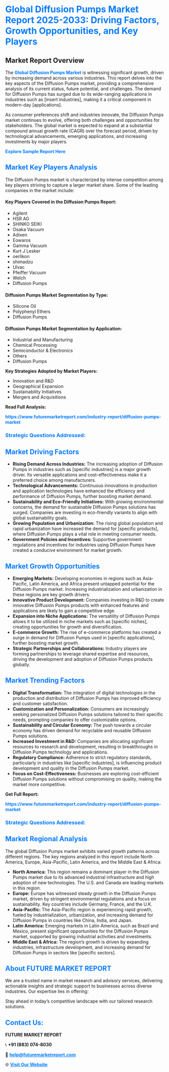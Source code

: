 <h1 style="color: #007BFF;">Global Diffusion Pumps Market Report 2025-2033: Driving Factors, Growth Opportunities, and Key Players</h1>

<section id="overview">
<h2>Market Report Overview</h2>
<p>The <a href="https://www.futuremarketreport.com/industry-report/diffusion-pumps-market" style="color: #007BFF; text-decoration: none;"><strong>Global Diffusion Pumps Market</strong></a> is witnessing significant growth, driven by increasing demand across various industries. This report delves into the key aspects of the Diffusion Pumps market, providing a comprehensive analysis of its current status, future potential, and challenges. The demand for Diffusion Pumps has surged due to its wide-ranging applications in industries such as [insert industries], making it a critical component in modern-day [applications].</p>
<p>As consumer preferences shift and industries innovate, the Diffusion Pumps market continues to evolve, offering both challenges and opportunities for stakeholders. The global market is expected to expand at a substantial compound annual growth rate (CAGR) over the forecast period, driven by technological advancements, emerging applications, and increasing investments by major players.</p>
</section>

<section id="overview">
<p><a href="https://www.futuremarketreport.com/request-sample/reportId=99884" style="color: #007BFF; text-decoration: none;"><strong>Explore Sample Report Here</strong></a></p>
</section>

<section id="key-players">
<h2 style="color: #007BFF;">Market Key Players Analysis</h2>
<p>The Diffusion Pumps market is characterized by intense competition among key players striving to capture a larger market share. Some of the leading companies in the market include:</p>
<h4>Key Players Covered in the Diffusion Pumps Report:</h4>
<ul><li>Agilent</li><li>HSR AG</li><li>SHINKO SEIKI</li><li>Osaka Vacuum</li><li>Adixen</li><li>Eowaros</li><li>Gamma Vacuum</li><li>Kurt J Lesker</li><li>oerlikon</li><li>shimadzu</li><li>Ulvac</li><li>Pfeiffer Vacuum</li><li>Welch</li><li>Diffusion Pumps</li></ul>
<h4>Diffusion Pumps Market Segmentation by Type:</h4>
<ul><li>Silicone Oil</li><li>Polyphenyl Ethers</li><li>Diffusion Pumps</li></ul>

<h4>Diffusion Pumps Market Segmentation by Application:</h4>
<ul><li>Industrial and Manufacturing</li><li>Chemical Processing</li><li>Semiconductor &amp; Electronics</li><li>Others</li><li>Diffusion Pumps</li></ul>
<p><strong>Key Strategies Adopted by Market Players:</strong></p>
<ul>
<li>Innovation and R&D</li>
<li>Geographical Expansion</li>
<li>Sustainability Initiatives</li>
<li>Mergers and Acquisitions</li>
</ul>
</section>

<section>
<p><strong>Read Full Analysis: </strong></p><a href="https://www.futuremarketreport.com/industry-report/diffusion-pumps-market" style="color: #007BFF; text-decoration: none;"><strong>https://www.futuremarketreport.com/industry-report/diffusion-pumps-market</strong></a>
<h3 style="color: #007BFF;">Strategic Questions Addressed:</h3>
</section>

<section id="driving-factors">
<h2 style="color: #007BFF;">Market Driving Factors</h2>
<ul>
<li><strong>Rising Demand Across Industries:</strong> The increasing adoption of Diffusion Pumps in industries such as [specific industries] is a major growth driver. Its versatile applications and cost-effectiveness make it a preferred choice among manufacturers.</li>
<li><strong>Technological Advancements:</strong> Continuous innovations in production and application technologies have enhanced the efficiency and performance of Diffusion Pumps, further boosting market demand.</li>
<li><strong>Sustainability and Eco-Friendly Initiatives:</strong> With growing environmental concerns, the demand for sustainable Diffusion Pumps solutions has surged. Companies are investing in eco-friendly variants to align with global sustainability goals.</li>
<li><strong>Growing Population and Urbanization:</strong> The rising global population and rapid urbanization have increased the demand for [specific products], where Diffusion Pumps plays a vital role in meeting consumer needs.</li>
<li><strong>Government Policies and Incentives:</strong> Supportive government regulations and incentives for industries using Diffusion Pumps have created a conducive environment for market growth.</li>
</ul>
</section>

<section id="growth-opportunities">
<h2 style="color: #007BFF;">Market Growth Opportunities</h2>
<ul>
<li><strong>Emerging Markets:</strong> Developing economies in regions such as Asia-Pacific, Latin America, and Africa present untapped potential for the Diffusion Pumps market. Increasing industrialization and urbanization in these regions are key growth drivers.</li>
<li><strong>Innovative Product Development:</strong> Companies investing in R&D to create innovative Diffusion Pumps products with enhanced features and applications are likely to gain a competitive edge.</li>
<li><strong>Expansion into Niche Applications:</strong> The versatility of Diffusion Pumps allows it to be utilized in niche markets such as [specific niches], creating opportunities for growth and diversification.</li>
<li><strong>E-commerce Growth:</strong> The rise of e-commerce platforms has created a surge in demand for Diffusion Pumps used in [specific applications], further boosting market growth.</li>
<li><strong>Strategic Partnerships and Collaborations:</strong> Industry players are forming partnerships to leverage shared expertise and resources, driving the development and adoption of Diffusion Pumps products globally.</li>
</ul>
</section>

<section id="trending-factors">
<h2 style="color: #007BFF;">Market Trending Factors</h2>
<ul>
<li><strong>Digital Transformation:</strong> The integration of digital technologies in the production and distribution of Diffusion Pumps has improved efficiency and customer satisfaction.</li>
<li><strong>Customization and Personalization:</strong> Consumers are increasingly seeking personalized Diffusion Pumps solutions tailored to their specific needs, prompting companies to offer customizable options.</li>
<li><strong>Sustainability and Circular Economy:</strong> The push towards a circular economy has driven demand for recyclable and reusable Diffusion Pumps solutions.</li>
<li><strong>Increased Investment in R&D:</strong> Companies are allocating significant resources to research and development, resulting in breakthroughs in Diffusion Pumps technology and applications.</li>
<li><strong>Regulatory Compliance:</strong> Adherence to strict regulatory standards, particularly in industries like [specific industries], is influencing product development and quality in the Diffusion Pumps market.</li>
<li><strong>Focus on Cost-Effectiveness:</strong> Businesses are exploring cost-efficient Diffusion Pumps solutions without compromising on quality, making the market more competitive.</li>
</ul>
</section>

<section>
<p><strong>Get Full Report: </strong></p><a href="https://www.futuremarketreport.com/industry-report/diffusion-pumps-market" style="color: #007BFF; text-decoration: none;"><strong>https://www.futuremarketreport.com/industry-report/diffusion-pumps-market</strong></a>
<h3 style="color: #007BFF;">Strategic Questions Addressed:</h3>
</section>


<section id="regional-analysis">
<h2 style="color: #007BFF;">Market Regional Analysis</h2>
<p>The global Diffusion Pumps market exhibits varied growth patterns across different regions. The key regions analyzed in this report include North America, Europe, Asia-Pacific, Latin America, and the Middle East & Africa:</p>
<ul>
<li><strong>North America:</strong> This region remains a dominant player in the Diffusion Pumps market due to its advanced industrial infrastructure and high adoption of new technologies. The U.S. and Canada are leading markets in this region.</li>
<li><strong>Europe:</strong> Europe has witnessed steady growth in the Diffusion Pumps market, driven by stringent environmental regulations and a focus on sustainability. Key countries include Germany, France, and the U.K.</li>
<li><strong>Asia-Pacific:</strong> The Asia-Pacific region is experiencing rapid growth, fueled by industrialization, urbanization, and increasing demand for Diffusion Pumps in countries like China, India, and Japan.</li>
<li><strong>Latin America:</strong> Emerging markets in Latin America, such as Brazil and Mexico, present significant opportunities for the Diffusion Pumps market, supported by growing industrial activities and investments.</li>
<li><strong>Middle East & Africa:</strong> The region’s growth is driven by expanding industries, infrastructure development, and increasing demand for Diffusion Pumps in sectors like [specific sectors].</li>
</ul>
</section>

<footer>
<h2 style="color: #007BFF;">About FUTURE MARKET REPORT</h2>
<p>We are a trusted name in market research and advisory services, delivering actionable insights and strategic support to businesses across diverse industries. Our expertise lies in offering:</p>

<p>Stay ahead in today’s competitive landscape with our tailored research solutions.</p>

<h2 style="color: #007BFF;">Contact Us:</h2>
<p><strong>FUTURE MARKET REPORT</strong></p>
<p>📞 <strong>+91 (883) 074-8030</strong></p>
<p>📧 <strong><a href="mailto:help@futuremarketreport.com" style="color: #007BFF;">help@futuremarketreport.com</a></strong></p>
<p>🌐 <strong><a href="https://www.futuremarketreport.com/" style="color: #007BFF;">Visit Our Website</a></strong></p>
</footer>